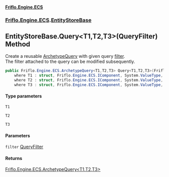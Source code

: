 #### [Friflo.Engine.ECS](index.md 'index')
### [Friflo.Engine.ECS](Friflo.Engine.ECS.md 'Friflo.Engine.ECS').[EntityStoreBase](EntityStoreBase.md 'Friflo.Engine.ECS.EntityStoreBase')

## EntityStoreBase.Query<T1,T2,T3>(QueryFilter) Method

Create a reusable [ArchetypeQuery](ArchetypeQuery.md 'Friflo.Engine.ECS.ArchetypeQuery') with given query [filter](EntityStoreBase.Query_T1,T2,T3_(QueryFilter).md#Friflo.Engine.ECS.EntityStoreBase.Query_T1,T2,T3_(Friflo.Engine.ECS.QueryFilter).filter 'Friflo.Engine.ECS.EntityStoreBase.Query<T1,T2,T3>(Friflo.Engine.ECS.QueryFilter).filter').<br/>
The filter attached to the query can be modified subsequently.

```csharp
public Friflo.Engine.ECS.ArchetypeQuery<T1,T2,T3> Query<T1,T2,T3>(Friflo.Engine.ECS.QueryFilter filter)
    where T1 : struct, Friflo.Engine.ECS.IComponent, System.ValueType, System.ValueType
    where T2 : struct, Friflo.Engine.ECS.IComponent, System.ValueType, System.ValueType
    where T3 : struct, Friflo.Engine.ECS.IComponent, System.ValueType, System.ValueType;
```
#### Type parameters

<a name='Friflo.Engine.ECS.EntityStoreBase.Query_T1,T2,T3_(Friflo.Engine.ECS.QueryFilter).T1'></a>

`T1`

<a name='Friflo.Engine.ECS.EntityStoreBase.Query_T1,T2,T3_(Friflo.Engine.ECS.QueryFilter).T2'></a>

`T2`

<a name='Friflo.Engine.ECS.EntityStoreBase.Query_T1,T2,T3_(Friflo.Engine.ECS.QueryFilter).T3'></a>

`T3`
#### Parameters

<a name='Friflo.Engine.ECS.EntityStoreBase.Query_T1,T2,T3_(Friflo.Engine.ECS.QueryFilter).filter'></a>

`filter` [QueryFilter](QueryFilter.md 'Friflo.Engine.ECS.QueryFilter')

#### Returns
[Friflo.Engine.ECS.ArchetypeQuery&lt;](ArchetypeQuery_T1,T2,T3_.md 'Friflo.Engine.ECS.ArchetypeQuery<T1,T2,T3>')[T1](EntityStoreBase.Query_T1,T2,T3_(QueryFilter).md#Friflo.Engine.ECS.EntityStoreBase.Query_T1,T2,T3_(Friflo.Engine.ECS.QueryFilter).T1 'Friflo.Engine.ECS.EntityStoreBase.Query<T1,T2,T3>(Friflo.Engine.ECS.QueryFilter).T1')[,](ArchetypeQuery_T1,T2,T3_.md 'Friflo.Engine.ECS.ArchetypeQuery<T1,T2,T3>')[T2](EntityStoreBase.Query_T1,T2,T3_(QueryFilter).md#Friflo.Engine.ECS.EntityStoreBase.Query_T1,T2,T3_(Friflo.Engine.ECS.QueryFilter).T2 'Friflo.Engine.ECS.EntityStoreBase.Query<T1,T2,T3>(Friflo.Engine.ECS.QueryFilter).T2')[,](ArchetypeQuery_T1,T2,T3_.md 'Friflo.Engine.ECS.ArchetypeQuery<T1,T2,T3>')[T3](EntityStoreBase.Query_T1,T2,T3_(QueryFilter).md#Friflo.Engine.ECS.EntityStoreBase.Query_T1,T2,T3_(Friflo.Engine.ECS.QueryFilter).T3 'Friflo.Engine.ECS.EntityStoreBase.Query<T1,T2,T3>(Friflo.Engine.ECS.QueryFilter).T3')[&gt;](ArchetypeQuery_T1,T2,T3_.md 'Friflo.Engine.ECS.ArchetypeQuery<T1,T2,T3>')